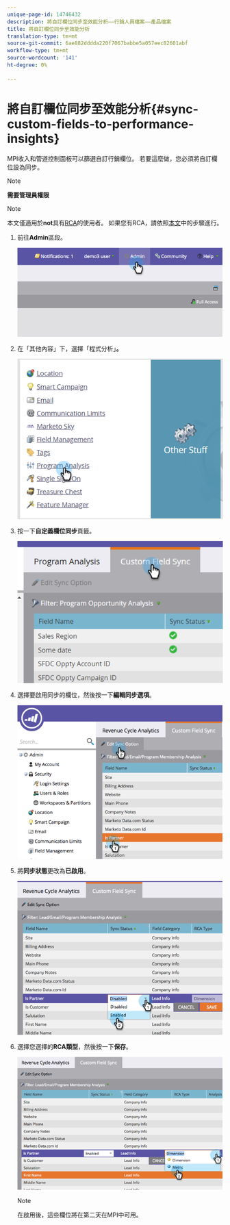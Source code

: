 ```yaml
---
unique-page-id: 14746432
description: 將自訂欄位同步至效能分析——行銷人員檔案——產品檔案
title: 將自訂欄位同步至效能分析
translation-type: tm+mt
source-git-commit: 6ae882dddda220f7067babbe5a057eec82601abf
workflow-type: tm+mt
source-wordcount: '141'
ht-degree: 0%

---
```



# 將自訂欄位同步至效能分析{#sync-custom-fields-to-performance-insights}

MPI收入和管道控制面板可以篩選自訂行銷欄位。 若要這麼做，您必須將自訂欄位設為同步。

>[!NOTE]
>
>**需要管理員權限**

>[!NOTE]
>
>本文僅適用於&#x200B;**not**&#x200B;具有[RCA](https://docs.marketo.com/x/lwIk)的使用者。 如果您有RCA，請依照[本文](https://docs.marketo.com/x/FQQk)中的步驟進行。

1. 前往&#x200B;**Admin**&#x200B;區段。

   ![](assets/image2014-9-19-9-3a51-3a11.png)

1. 在「其他內容」下，選擇「程式分析」**。**

   ![](assets/2-3.png)

1. 按一下&#x200B;**自定義欄位同步**&#x200B;頁籤。

   ![](assets/3-5.png)

1. 選擇要啟用同步的欄位，然後按一下&#x200B;**編輯同步選項**。

   ![](assets/image2014-9-19-9-3a51-3a36.png)

1. 將&#x200B;**同步狀態**&#x200B;更改為&#x200B;**已啟用**。

   ![](assets/image2014-9-19-9-3a51-3a45.png)

1. 選擇您選擇的&#x200B;**RCA類型**，然後按一下&#x200B;**保存**。

   ![](assets/image2014-9-19-9-3a51-3a52.png)

   >[!NOTE]
   >
   >在啟用後，這些欄位將在第二天在MPI中可用。

